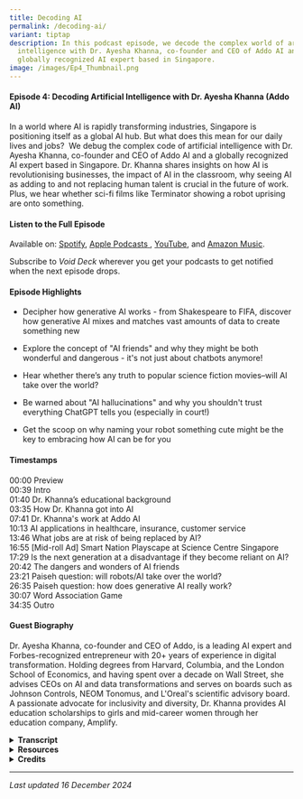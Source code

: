 ```yaml
---
title: Decoding AI
permalink: /decoding-ai/
variant: tiptap
description: In this podcast episode, we decode the complex world of artificial
  intelligence with Dr. Ayesha Khanna, co-founder and CEO of Addo AI and a
  globally recognized AI expert based in Singapore.
image: /images/Ep4_Thumbnail.png
---
```

<h4><strong>Episode 4: Decoding Artificial Intelligence with Dr. Ayesha Khanna (Addo AI)</strong></h4>
<p>In a world where AI is rapidly transforming industries, Singapore is positioning
itself as a global AI hub. But what does this mean for our daily lives
and jobs?&nbsp; We debug the complex code of artificial intelligence with
Dr. Ayesha Khanna, co-founder and CEO of Addo AI and a globally recognized
AI expert based in Singapore. Dr. Khanna shares insights on how AI is revolutionising
businesses, the impact of AI in the classroom, why seeing AI as adding
to and not replacing human talent is crucial in the future of work. Plus,
we hear whether sci-fi films like Terminator showing a robot uprising are
onto something.</p>
<h4><strong>Listen to the Full Episode</strong></h4>
<p>Available on: <a href="https://bit.ly/voiddeckspotify" rel="noopener nofollow" target="_blank"><u>Spotify</u></a>,
<a href="https://bit.ly/voiddeckapplepodcasts" rel="noopener nofollow" target="_blank"><u>Apple Podcasts</u>
</a>, <a href="https://bit.ly/voiddeckyoutube" rel="noopener nofollow" target="_blank">YouTube</a>,
and <a href="https://bit.ly/voiddeckamazonmusic" rel="noopener nofollow" target="_blank"><u>Amazon Music</u></a>.</p>
<p>Subscribe to <em>Void Deck</em> wherever you get your podcasts to get notified
when the next episode drops.</p>
<h4><strong>Episode Highlights</strong></h4>
<ul data-tight="true" class="tight">
<li>
<p>Decipher how generative AI works - from Shakespeare to FIFA, discover
how generative AI mixes and matches vast amounts of data to create something
new</p>
</li>
<li>
<p>Explore the concept of "AI friends" and why they might be both wonderful
and dangerous - it's not just about chatbots anymore!</p>
</li>
<li>
<p>Hear whether there’s any truth to popular science fiction movies–will
AI take over the world?</p>
</li>
<li>
<p>Be warned about "AI hallucinations" and why you shouldn't trust everything
ChatGPT tells you (especially in court!)</p>
</li>
<li>
<p>Get the scoop on why naming your robot something cute might be the key
to embracing how AI can be for you</p>
</li>
</ul>
<h4><strong>Timestamps</strong></h4>
<p>00:00 Preview
<br>00:39 Intro
<br>01:40 Dr. Khanna’s educational background
<br>03:35 How Dr. Khanna got into AI
<br>07:41 Dr. Khanna's work at Addo AI&nbsp;
<br>10:13 AI applications in healthcare, insurance, customer service
<br>13:46 What jobs are at risk of being replaced by AI?
<br>16:55 [Mid-roll Ad] Smart Nation Playscape at Science Centre Singapore
<br>17:29 Is the next generation at a disadvantage if they become reliant
on AI?
<br>20:42 The dangers and wonders of AI friends
<br>23:21 Paiseh question: will robots/AI take over the world?
<br>26:35 Paiseh question: how does generative AI really work?
<br>30:07 Word Association Game
<br>34:35 Outro</p>
<h4><strong>Guest Biography</strong></h4>
<p>Dr. Ayesha Khanna, co-founder and CEO of Addo, is a leading AI expert
and Forbes-recognized entrepreneur with 20+ years of experience in digital
transformation. Holding degrees from Harvard, Columbia, and the London
School of Economics, and having spent over a decade on Wall Street, she
advises CEOs on AI and data transformations and serves on boards such as
Johnson Controls, NEOM Tonomus, and L'Oreal's scientific advisory board.
A passionate advocate for inclusivity and diversity, Dr. Khanna provides
AI education scholarships to girls and mid-career women through her education
company, Amplify.</p>
<div data-type="detailGroup" class="isomer-accordion isomer-accordion-white">
<details class="isomer-details">
<summary><strong>Transcript</strong>
</summary>
<div data-type="detailsContent" class="isomer-details-content">
<p><em>This transcript has been lightly edited for readability.</em>
</p>
<p></p>
<p><strong>RISHII: </strong>Will AI take over the world?</p>
<p></p>
<p><strong>DR. KHANNA: </strong>I think that AI on its own will not get to
that point because by that time humans will have merged with AI in some
way.</p>
<p></p>
<p><strong>RISHII &amp; MENG: </strong>Whoa.</p>
<p></p>
<p><strong>DR. KHANNA: </strong>So, you know, and we're seeing something
like this with Neuralink, obviously, what Elon Musk started.<strong> </strong>So
the question is, are there humans who will supercharge themselves with
more information, more cognitive power, and will that create a superclass
that will then be at such an advantage that the others are left behind?</p>
<p></p>
<p><strong>RISHII: </strong>Welcome to <em>Void Deck</em>, a casual science
podcast brought to you by Science Centre Singapore. We bring science out
of the labs and put scientists in singlets. Each episode, we sit down with
a local science changemaker and ask all the questions that you are too
paiseh to ask. Today, I'm joined by my colleague Meng, a science educator
at Science Centre Singapore.</p>
<p></p>
<p><strong>MENG: </strong>Hi everyone.</p>
<p></p>
<p><strong>RISHII: </strong>Hi, and today we'll be talking all about AI,
something you and I probably use very often like, you know, ChatGPT and
all those cool stuff.</p>
<p></p>
<p><strong>MENG: </strong>Today on the podcast, we have Dr. Ayesha Khanna,
CEO of Addo AI and a Forbes-recognised AI expert. She has over 20 years
of experience working on digital transformation with degrees from Harvard,
Columbia and London School of Economics. Dr. Aisha advises CEOs and serves
on major boards. Through her company, Amplify, she offers AI scholarships
to girls and women.</p>
<p></p>
<p><strong>DR. KHANNA: </strong>Hi everyone, it's such a pleasure to be here.</p>
<p></p>
<p><strong>RISHII: </strong>Thank you so much for coming down today, you
know, to talk to us about AI and all the cool stuff that you do.</p>
<p></p>
<p><strong>DR. KHANNA: </strong>Thank you for having me.</p>
<p></p>
<p><strong>RISHII: </strong>All right, so I think what we want to do is take
you back down memory lane and see how you got started on this journey.
What was it like growing up, you know, in Pakistan and like, you know,
getting into the field of STEM as a kid?</p>
<p></p>
<p><strong>DR. KHANNA: </strong>Actually, I was never in the field of STEM.
When I was growing up, I was much more interested in literature and human
rights and development economics. I found science to be taught in a terrible
way. It was all about the exam and about the absolute correct answer. Even
when we went to do quote unquote experiments in the lab, we already knew
what the experiment should yield.</p>
<p></p>
<p>So that's a terrible way to learn science. It's so deterministic. And
it was only when I went to college, when I left Asia, that I went and encountered
people from Romania, Estonia, Russia, and they had a very different approach
to science. They looked at it in a very poetic way.</p>
<p></p>
<p>They saw it not as the final answer in an engineering mechanistic way,
but they found engineering, technology, science, beautiful, uncertain,
ambivalent, and the whole process as a quest to approximate the truth.
And when you see it that way, how different is STEM from the humanities?
How different is it from sociology or any of the social sciences?</p>
<p></p>
<p>And the answer is it isn't. Which is why anyone at whatever stage in their
life, if they just realise this about STEM, can easily step into STEM and
any STEM person can easily step into any other kind of discipline.</p>
<p></p>
<p><strong>RISHII:</strong> I just wanted to know, because I mean, you made
the jump from like a humanities person and then you went into STEM in college,
right? When did you even consider AI as something that you wanted to pursue?
Because AI [seems] like something that probably started maybe five to ten
years ago. So at that time when you were in college, did you already [know]
about AI or was it something you just stumbled upon?</p>
<p></p>
<p><strong>DR. KHANNA: </strong>Well, AI has been around for decades.
<br>
</p>
<p><strong>MENG: </strong>We were wrong. Very wrong. <em>[Everyone laughs]</em>
</p>
<p></p>
<p><strong>DR. KHANNA:</strong> It's been around for decades, but nobody took
it seriously because we just did not have the computational power that
we do now. We didn't have enough data that we do now. And so it was kind
of languishing at MIT and other kinds of universities. I first encountered
neural networks decades ago myself as an undergraduate when I was working
on neural networks for trading.</p>
<p></p>
<p>And then when I went to Wall Street, I was doing a lot of quantitative
work where we were using computer science and statistics. Today, the combination
of computer science and statistics at scale is called artificial intelligence,
which is, can you recognise patterns in something and then be able to very
quickly mine large amounts of data to be able to analyse it, forecast it,
optimise it, and now for the first time generate from scratch new things.
We call that generative AI.</p>
<p></p>
<p>But it's not new, but it is an evolving field. And it goes through summers
and winters or rather springs and winters. So there was a whole time when
it was called the winter of AI and now it's having a real moment. But who
knows, after 10 years, it might go through another winter where people
lose interest or feel it's not moving fast enough.</p>
<p></p>
<p><strong>RISHII: </strong>Right, right.</p>
<p></p>
<p><strong>DR. KHANNA: </strong>The thing about science and AI is science,
right? It's a scientific endeavour… it takes time. Then people work and
work and work and suddenly something great happens and it's adopted widely.
And then again, you have to wait for it for a long time. So there have
been AI researchers diligently working on it and I've been exposed to it
over many, many years. Now I'm so happy to see that everyone is realising
it and finds it more accessible.</p>
<p></p>
<p><strong>RISHII: </strong>It's like, you know, if you can't like me on
my low days, don’t like me when I'm super popular now. So when you were
interested in AI, right, like when you stumbled upon it in college and
you're telling people like, oh my God, AI is going to be big or I'm so
interested in it, were you like the only one who seemed to be interested,
maybe in your friend group or in your social circles?</p>
<p></p>
<p><strong>MENG: </strong>Or was it like a big crowd and everyone was going
to jump onto AI together?</p>
<p></p>
<p><strong>DR. KHANNA:</strong> No, no. At that time, people didn't even understand
what it was. I told people I was going to become a software engineer. And
there were people in my extended family, they said, oh my God, we sent
you to Harvard and you should be in a bank, like a posh office. And now
you're acting like a back office person. And they were so like pooh-poohing
it.</p>
<p></p>
<p><strong>RISHII: </strong>All the uncle and aunties.</p>
<p></p>
<p><strong>DR. KHANNA: </strong>All the uncle and aunties thought that I
had really taken a step down because they didn't understand it. And it's
only now that it's suddenly become in the media that they—the same uncles
who used to criticise my parents and say<em>, why did you let her do this?—</em>now
actually send me articles and are very excited about AI. And I guess the
moral of the story is, do pursue what you really want to and work at it.</p>
<p></p>
<p>So one doesn't go without the other. You can't just be passionate about
something and then just do it half-heartedly. I stuck to it through many,
many years, even though it was hard and nobody really saw it. But I loved
it because every day I could see the impact it had on the firms that I
was working with.</p>
<p></p>
<p><em>[Musical transition]</em>
</p>
<p></p>
<p><strong>RISHII: </strong>Do you get, I guess now when you're working on
AI, do people come up to you and think that you are working on like ChatGPT
or just like generative AI? Do people still just make the assumption? Because
I think our exposure to AI, or at least with the layman, right, is just
like ChatGPT and that's all we know.</p>
<p></p>
<p><strong>MENG:</strong> Generative art… deepfakes…</p>
<p></p>
<p><strong>DR. KHANNA: </strong>That’s right.</p>
<p></p>
<p><strong>MENG: </strong>Stuff like that.</p>
<p></p>
<p><strong>DR. KHANNA: </strong>Well, people know that I have an AI company,
I have an AI consulting firm. We specialise in building AI strategy, AI
solutions, big data platforms. And so we use generative AI to help our
clients engage their customers better, for example. But they never come
to me because I'm not a researcher, even though I have a PhD and have a
lot of experience. I am not a researcher.</p>
<p></p>
<p>My job is to help organisations, whether they are for-profit companies,
non-for-profit enterprises or government agencies, think about how to use
AI to serve their customers better. And so that's what people ask me about.
They're like, how can we use this? What's the talent we need? Is it true
that it is a hype or is it real? Those are the kind of questions. Are our
jobs going to get replaced? Are we going to have a job?</p>
<p></p>
<p>Should my son study this? Should my daughter study this? And I feel these
are great questions and we should talk about it. You know, is this ethical
or not? These are the debates citizens must have, regardless of whether
they have a science background, a business background, any background.</p>
<p></p>
<p><strong>RISHII: </strong>Wow, that's very well put. On that note, we really
want to know more about what you do in terms of AI. We understand that
your company is an AI solutions firm and it's called Addo. So how did that
name come about?</p>
<p></p>
<p><strong>DR. KHANNA: </strong>It's very simple. It's adding. So Ado is
what we wanted to say that we augment, catalyse, enrich and accelerate
the journey of our company with AI. So we are really there. And that's
something I really believe in.</p>
<p></p>
<p><strong>RISHII: </strong>Ah, okay.</p>
<p></p>
<p><strong>DR. KHANNA: </strong>We need to have that approach, not only at
a corporate level, but also as an individual. We need to see AI as adding,
not replacing us in any way. And so just by that name, that's our mission,
is to use it as an augmentation tool for all our customers.</p>
<p></p>
<p><strong>RISHII: </strong>You were talking about helping your customers.
Would there be any unusual or surprising industry applications that you
have come across in your time working with all these different partners
and companies that seek your help?
<br>
</p>
<p><strong>DR. KHANNA:</strong> I think there's so many examples, but just
let's look at a couple of them. One example is that there are so many people
in the world who die of or suffer from strokes. It's terrible. I mean,
when anyone has a stroke and it's so unexpected. People suddenly one day
and then they lose their ability to walk, they lose their ability to talk.
And it's devastating for the family.</p>
<p></p>
<p>It's devastating for everyone around them and for themselves. So <a href="https://mcpress.mayoclinic.org/healthy-brain/mayo-clinic-research-finds-ai-enabled-ecgs-may-identify-patients-at-greater-risk-of-stroke-cognitive-decline/" rel="noopener nofollow" target="_blank">Mayo Clinic</a> actually
partnered recently with an AI startup that analysed the medical records
of all the patients who've had stroke so that they could identify a pattern.
And in that pattern, they found that they could actually identify someone
who will have a stroke 10 years before they're going to have a stroke.</p>
<p></p>
<p>Can you imagine if people knew that? If you know that, wouldn't you change
everything? Because these are modifiable biomarkers. So this is the kind
of thing, the kind of massive game changer that AI can do to help people
live better lives. And there are many examples like this, but I find health
care to be the most potent example because we can all relate to it.</p>
<p></p>
<p><strong>RISHII: </strong>Meng and I were talking [about] how else AI helps
people. Because I think on a day to day basis, we use generative AI for
simpler tasks like LinkedIn captions.</p>
<p></p>
<p><strong>MENG: </strong>Finding my way to work. That's also AI, right?
I'm sure, we're using GPS and other stuff.</p>
<p></p>
<p><strong>DR. KHANNA: </strong>Oh, absolutely. We use AI all the time. But
most people don't understand or appreciate that generative AI is fundamentally
new in the AI field. We have never been able to generate new content from
scratch like this. That's why people are so excited. And that means, for
example, I'll give you [something] that we worked on, insurance companies.</p>
<p></p>
<p>One of the things that people call insurance companies for are pregnant
women who've just found out they have preeclampsia and they're really worried
for their child. And at the other end is a customer service agent who's
probably young, doesn't have children, is rifling through all the PDFs
or something's being told to this person that, OK, say this about the policy.
They want to check if their policy covers this health condition.</p>
<p></p>
<p>But now if you have an AI agent, it can generate with the voice, multimodal,
which means not just text, but a voice. It can give a very reassuring,
empathetic answer that can surpass that potentially of the contact centre
agent. Personalise it, be more empathetic and listen to the emotions in
that person's voice because then you can tell, is this person worried?
Is this person upset? Is she angry?</p>
<p></p>
<p>And this is called hyper-personalization real time. So as long as they
keep the data of the person safe and private, we will be able to enter
a new world of hyper-personalization where every company seems really interested
and catered to our needs. And I think that is going to change customer
experience drastically and improve it.</p>
<p></p>
<p><strong>MENG: </strong>But when you say that…how should I put it? There's
always that aspect of, is this going to replace the people? And you've
mentioned it yourself. What jobs would be, for the lack of a better phrase,
at risk of being replaced?</p>
<p></p>
<p><strong>DR. KHANNA</strong>: Many, many tasks will be at risk of being
replaced. And I think that's the right way to think about it. So we can't
put our head in the sand like an ostrich and pretend like nothing will
get replaced. But we also can't think big, like jobs will get replaced.
Actually, there will be certain things that all of us do.
<br>
</p>
<p>And I'm sure if we thought back at our day or yesterday, there are lots
of things that we do that an AI could do for us, like scheduling meetings
or drafting emails or LinkedIn, as you were saying. LinkedIn postings.
And this is not just about productivity. I often write articles this way
as well, but then I improve them with my own voice. It makes the whole
process more fun, more interesting.</p>
<p></p>
<p>So some of the time that we spent on certain tasks, they don't only have
to be routine, they can be creative as well, we’ll have less time needed,
because generative AI will help us. And it's not just about time, but it's
also about that whole process. Kind of us having like a co-pilot, like
an assistant, like a friend. So we'd actually be able to have a more interesting
experience also.</p>
<p></p>
<p>The problem is companies don't know what to do with that 20 percent time
that people have free now. So there are two things to do. One is just freak
out and say, oh, my God, I'm just going to fire people. That is the wrong
approach. The right approach is to take that 20 percent time that we'll
all have and show companies that we can do something else with it. We can
add value. We can analyse the firm. We can analyse our customers. We can
think about strategy.</p>
<p></p>
<p>And leaders should never let go of employees who understand their market,
their customers, because what a loss. You have to train somebody from scratch
again. You should use those people for more strategic tasks. And that's
what we're seeing. The great companies, they use AI to actually grow and
then they keep their people.</p>
<p></p>
<p>But what happens, I think the danger is junior people, because you don't
know we need so much junior staff anymore.</p>
<p>So now we need to then you're like, oh, so are my kids going to do or
you guys are still young? What are you going to do?</p>
<p></p>
<p>And so I think that at that point we have to change the education system
so that when these graduates like my kids come and look for a job, they
already are so well versed in working with AI that now they're saying we
can do X plus Y because we already know how to work 20 percent faster and
we'll do something else as well.</p>
<p></p>
<p>So it's that repositioning of one's value proposition as an employee that
I think is very important. And I don't think anybody who knows how to work
with AI will lose their job in the near future.</p>
<p></p>
<p><em>[Mid-roll ad starts]</em>
</p>
<p></p>
<p><strong>JAMIE (<em>Void Deck </em>Producer): </strong>Want to continue
your TechWizard journey? Visit the Smart Nation playscape at Science Centre
Singapore. You'll find a digital playground with eight zones of fun, including
the AI zone, where you'll teach a computer how to recognise your doodles
and 3D animals. You can even grow your own digital plant to discover the
exciting world of augmented reality. For more awe-inspiring visuals, step
into E3, an immersive exhibition featuring virtual reality and 360-degree
projection mapping. Get your tickets at <a href="https://www.science.edu.sg/" rel="noopener noreferrer nofollow" target="_blank">science.edu.sg</a>. Now, back to the
show.</p>
<p></p>
<p><em>[Mid-roll ad ends]</em>
</p>
<p></p>
<p><strong>RISHII: </strong>We're seeing the next crop of generations who
probably use AI almost on a day to day basis. Do you think they're at a
disadvantage because now they're using AI? I mean, they might become reliant
on AI. Let's say I'm a copywriter. I learned the fundamentals of copywriting
and now AI is kind of like making that job easier for me. But if, let's
say, I was in school still and I'm using AI more to copywrite, would I
now lack that fundamental skills of learning it in the first place?</p>
<p></p>
<p><strong>DR. KHANNA: </strong>I think so. That's true. I think the education
system has to teach people to be answerable for how they critically evaluate,
think and creatively construct. It could be stories, experiments, science.
And that means that the AI that they're allowed to use is really there
as an assistant and not giving them answers.</p>
<p></p>
<p>So, for example, if you look at Salman Khan's Khan Academy, which is really
well known in the United States and provides free courses to kids, he has
a ChatGPT version that he calls <a href="https://www.khanmigo.ai/" rel="noopener nofollow" target="_blank">Khan Migo</a>. And Khan Migo will not give
children the answer. In fact, it will be like a Socrates, like it will
have a debate with them. So they will say, we want the answer to this for
my homework. And I'll say, no, no, no. Did you try this? And they'll be
like, yeah, we tried that. It didn't work.</p>
<p></p>
<p>So it is that engagement. It is more an Oxford/Cambridge-style tutorial
system and less that Asian exam system. It's more about really understanding
thoughtfully. But the difference is we'll almost never be alone. We'll
always have a copilot with us. And so we'll get used to it. But we don't
want to let go of our own critical thinking because humans have this ability
to leap forward, make leaps of perception and imagination.</p>
<p></p>
<p>And that's wonderful. It gives us meaning. So I think that we will need
to introduce those kinds of co-pilots in our education system also. And
when we do, it would be fantastic for our kids.</p>
<p></p>
<p><strong>MENG: </strong>So it's more like learning how to use a tool, right?
You won't be doing the actual–you definitely will still be doing the actual
product, but you need to learn how to use the tool to help you with the
actual product. Is that [right]? So you're learning the skills of using
the tool.</p>
<p></p>
<p><strong>DR. KHANNA: </strong>You're learning the skills of using the tool,
yes, but it's not like you're not learning. Yes, yes. You're not learning
about the actual final end product. Yes. So you're learning the skills,
for example, if you had to evaluate art, for example. So you're not just
learning how to ask ChatGPT about it, but you're learning how do you aesthetically
think about a painting. And then ChatGPT is helping you or questioning
you or provoking you or inciting you.</p>
<p></p>
<p>And how great is that? Because who gets that one on one attention from
a teacher? And the other thing is, which you said, which is very interesting,
is that, yes, it's a tool, but it's kind of more than a tool now.</p>
<p></p>
<p><strong>MENG: </strong>It's becoming part of everyday life.</p>
<p></p>
<p><strong>RISHII: </strong>It's almost integral to a lot of things.</p>
<p></p>
<p><strong>DR. KHANNA: </strong>Or more than that, like a friend. And that's
both like dangerous and wonderful.</p>
<p></p>
<p><strong>MENG: </strong>Yes, yes, yes.</p>
<p></p>
<p><strong>DR. KHANNA: </strong>So if you think about character AI that was
just bought by Google or many of these chat bots, or even if you look at
older adults, there are millions of boyfriends and girlfriends that people
rely on. And there was one article in <em><a href="https://www.washingtonpost.com/world/2021/08/06/china-online-dating-love-replika/" rel="noopener nofollow" target="_blank">The Washington Post</a> </em>where
the woman said she preferred her virtual boyfriend to her real boyfriend.
Oh, no. Because her real boyfriend was full of himself. Her virtual boyfriend
was coded to be always listening.</p>
<p></p>
<p>But more than that, it's if I have three human colleagues and one AI colleague,
I'll start to take that AI colleague seriously. Maybe I'll begin to have,
you know, emotions or feelings for that person. And <a href="https://www.npr.org/2024/08/02/g-s1-14793/mit-sociologist-sherry-turkle-on-the-psychological-impacts-of-bot-relationships" rel="noopener nofollow" target="_blank">Sherry Turkle from MIT</a> said
that as humans, we kind of can't help ourselves. But if anything's animate
or displays emotions, we kind of become very susceptible to liking it.</p>
<p></p>
<p>And so the question is, I fundamentally don't think there's anything wrong
with having AI friends. But we must govern the people who produce these
AI friends, because if they want to, they can manipulate us.</p>
<p></p>
<p>So if, you know, I'm going to have a boyfriend and suddenly he says, well,
why don't you go and, you know, pick Max Factor blush? And then I do. Or
why don't you take a loan to get this new house? And I do. That's an influence
that is beyond just helping me. It is now a commercial interest. So these
are the dangers, which is why governance is so important.</p>
<p></p>
<p><strong>RISHII: </strong>Right. There's so many ethical boundaries, right?</p>
<p></p>
<p><strong>DR. AYESHA &amp; MENG: </strong>Yes!</p>
<p></p>
<p><strong>RISHII: </strong>Even with that example that you gave with the
virtual boyfriend and the actual boyfriend, I think there's some moral
dilemma for them as well. Like, oh, is it like, are you cheating on me?</p>
<p></p>
<p><strong>MENG: </strong>I'm losing my job to an AI!</p>
<p></p>
<p><strong>DR. KHANNA: </strong>Oh, that's also true, are you cheating on
me? How interesting. Very true.</p>
<p></p>
<p><strong>RISHII: </strong>Do you see it as an actual human person, or do
you see it as an AI? Then suddenly there's a whole new layer of looking
at it.</p>
<p></p>
<p><strong>DR. KHANNA: </strong>And if you look at like, if you look at chat
GPT 4.0 and you know, the audio version of it or Gemini Live, literally
you cannot tell if it's a human or it's a bot. It's funny. You can interrupt
it. This was a big problem before. You can interrupt it. Like I could just
change the subject and both of you would go with it. Right. But usually
the AI would freak out because it's like going like a robot. Now the AI
will be like, oh, okay. Yeah. And change.</p>
<p></p>
<p><em>[Musical transition]</em>
</p>
<p></p>
<p><strong>RISHII: </strong>I think that would be the perfect segue to our
paiseh question segment where basically every episode we ask a paiseh question,
something we might be a little embarrassed to ask to somebody working in
STEM. My first paiseh question is, will AI take over the world? Because
I used to be–not I used to be–I love the Terminator franchise.</p>
<p></p>
<p>And the whole concept was about AI becoming self-aware and taking over
the defence system and slowly the whole world. Do you think that is accurate?
Will we see some semblance of it in the future? Or do you think it's just,
you know, just sci-fi, it's never going to happen?</p>
<p></p>
<p><strong>DR. KHANNA: </strong>No, I think that AI on its own will not get
to that point because by that time humans will have merged with AI in some
way. So, you know, and we're seeing something like this with Neuralink,
obviously what Elon Musk started. So the question is, are there humans
who will supercharge themselves with more information, more cognitive power?</p>
<p></p>
<p>And will that create a super class that will then be at such an advantage
that the others are left behind? And the only way to stop this is for governments
to come in and regulate the sector. We're nowhere near this right now.
Maybe our children, our grandchildren will face this.</p>
<p></p>
<p>But certainly if AI continues to get very intelligent and it can connect
to the brain of certain individuals and now you have, you know, you have
exoskeletons, people can do so much. So, I think the bigger question is,
will a class of superhumans emerge?</p>
<p></p>
<p><strong>RISHII &amp; MENG: </strong>Whoa.</p>
<p></p>
<p><strong>DR. KHANNA: </strong>Which will be for their own interest. And
a lot of movies are about this issue, right?</p>
<p></p>
<p><strong>RISHII &amp; MENG: </strong>Yes, yes.</p>
<p></p>
<p><strong>DR. KHANNA: </strong>Because if you ask me, the AI is not immoral
or I mean, it's humans, right? Who kind of make it that way or train it
that way. So right now it's not conscious enough. But I think at that point
we really need to think about these things and have these circuit breakers.
Where we don't let it get to that point.</p>
<p></p>
<p>I expect the European Union will be the first to think about this when
there's any danger of it because they're fearless in regulating AI, even
if it means stifling a little bit of innovation. But Singapore has a very
balanced approach. We're very pragmatic. We give guidelines. We are not
free for all. Sometimes like some Western countries, nor are we very restrictive.
And I think we always have to walk that fine line.</p>
<p></p>
<p>And the more people participate in this, like, you know, there's a youth
policy forum that Prime Minister Lawrence Wong has put together. The more
we talk about this as a country together, the more we can make sure that
we stay on that line where we benefit from all the innovations that come
from AI, but really keep it away from its manipulative or maleficent actors
that may control it.</p>
<p></p>
<p><em>[Musical transition]</em>
</p>
<p></p>
<p><strong>MENG: </strong>I have a question.</p>
<p></p>
<p><strong>RISHII: </strong>Is it a paiseh question?</p>
<p></p>
<p><strong>MENG: </strong>It is a paiseh question. Because I myself, I don't
really understand this very well. We know what generative AI is, but how
does it generate? How does it work? How can you explain it to, say, the
layman?</p>
<p></p>
<p><strong>RISHII: </strong>Because it really feels like someone's just sitting
on the other end, waiting to answer all my questions.</p>
<p></p>
<p><strong>DR. KHANNA: </strong>Well, look, I think the easiest way to understand
it is that if you look at, let's just do text. And first of all, it's important
to know that generative AI is not only for text. It can generate everything.
So eventually it can generate, it already does sound, images, video, text,
and then it can do new kinds of proteins, new kinds of antibiotics, new
kind of chemicals. It's doing a lot of things.
<br>
</p>
<p>But essentially what it's doing is taking a lot of the information, let's
say, as we know, with ChatGPT, it went out, it got all of the text in the
world on the internet. And now if you ask it a question, let's say about
Shakespeare, or you say, write me something about, you know, FIFA, football,
and the way Shakespeare would write it. So now it needs to put together
a lot of things.</p>
<p></p>
<p>It needs to put together, know all of Shakespeare's plays, plus kind of
know how Shakespeare would have reacted to sports, know all the sports
that's happening. And it's this ability to take the important patterns,
pay attention to the important patterns that it sees in all this text,
and very, very high speed, generate something out of it. So it's taking
everything it knows. It's only picking out the important things.</p>
<p></p>
<p>That's why the big paper that set it off was called “<a href="https://arxiv.org/abs/1706.03762" rel="noopener nofollow" target="_blank">Attention is All You Need</a>,”
because it pays attention in the story to the important things that it
needs to remember, and then generate something for you. It's the same thing
if you gave it a bazillion pictures of a cat, then it can eventually know
if the picture is of a cat or not, and also make the picture of a cat.</p>
<p></p>
<p>But now if you give it, say, give me a picture of a cat sipping a martini,
then it has a lot of other pictures of people sipping martinis, and so
it can combine the two together to inform it. But the interesting thing
now is the big question, as I was telling you earlier, is does it actually
form some concepts in its mind of how a person sits, so the physics of
something? I don't know if that's true, but <a href="https://www.scientificamerican.com/podcast/episode/this-artificial-intelligence-learns-like-a-widdle-baby/" rel="noopener nofollow" target="_blank">that's what they're finding</a>.</p>
<p></p>
<p>Give it enough data, like human beings, like children, we begin to form
some concepts. But again, it's not conscious because children can do so
much more. The big problem with generative AI is that it needs so much
data foundationally, or has in the past anyway.</p>
<p></p>
<p><strong>MENG:</strong> It's moving so incredibly fast.</p>
<p></p>
<p><strong>DR. KHANNA: </strong>It is moving fast, and I think that it'll
only get faster. But nobody needs to worry about it. The worst thing is
to feel overwhelmed by the speed because there's so much noise. Fundamentally,
if one had understanding that these tools serve you and your company and
your career and your children, it's a lot about mindset, believe it or
not.</p>
<p></p>
<p>If everybody listening right now has a mindset that this is for me, your
whole attitude changes.</p>
<p></p>
<p><strong>RISHII &amp; MENG: </strong>That's true.</p>
<p></p>
<p><strong>DR. KHANNA: </strong>But it requires some willpower. It's kind
of like going to the gym. <em>[Everyone laughs] </em>Yeah. You know, you're
like, I should go, I should go, I should learn AI, I should work with that
tool.</p>
<p></p>
<p><strong>RISHII: </strong>Maybe tomorrow. <em>[Everyone laughs]</em>
</p>
<p></p>
<p><strong>DR. KHANNA: </strong>Yeah, maybe tomorrow. But please do it today.</p>
<p></p>
<p><em>[Musical transition plays]</em>
</p>
<p></p>
<p><strong>RISHII: </strong>We want to play a short game with you. It's a
word association game. So pretty much what happens is we'll be throwing
out some words at you. And you need to tell us what comes to mind. OK,
so I'm just going to go with one that's really weird. <em>Robocop. [Laughs]</em>
</p>
<p></p>
<p><strong>DR. KHANNA: </strong>Dystopia.</p>
<p></p>
<p><strong>RISHII: </strong>Do you think we will have actual robocops in
the future? You know, you were talking about supercharged humans.</p>
<p></p>
<p><strong>DR. KHANNA: </strong>We will have robotic policemen or robo soldiers,
but robocop has had a very negative connotation. Right. That's the reason
why I say dystopia. But I have a friend who was just visiting and his robot
is actually being used in ports and fire departments all over the world
and is doing security rounds and helping those departments. Is it a robodog?
Yes. But because we have such a bad association with it, we shouldn't use
those words.</p>
<p></p>
<p>We should try to use other words. Maybe call it a security dog or something.
That's what the Japanese do. They always have cute names for everything.
And I asked someone when I went to Japan, I said, you know, we have terrible
associations with robots. You know, and he said, yeah, that's why we make
cute things so people are not intimidated and have cute names for it. And
to be honest, it made a lot of sense because then you don't feel intimidated.
And in fact, you feel you have agency and you're empowered.</p>
<p>And when you're like that, you can work with it and you can control it.
As opposed to being afraid of it.</p>
<p><strong>RISHII: </strong>You're right. Perception thing.</p>
<p></p>
<p><strong>DR. KHANNA: </strong>Mindset.</p>
<p></p>
<p><strong>MENG: </strong>Took a while to get my mom used to the little robot
vacuum cleaner. So I gave it a name and added a little googly eyes on it.</p>
<p></p>
<p><strong>RISHII: </strong>What do you call it?</p>
<p></p>
<p><strong>MENG: </strong>It's Bob. His name is Bob.</p>
<p></p>
<p><strong>RISHII: </strong>Harmless.</p>
<p></p>
<p><strong>MENG: </strong>My turn. So this is a word that's quite poignant
to me. We have a lab named after this [person]. <a href="https://lemelson.mit.edu/resources/ada-lovelace" rel="noopener nofollow" target="_blank">Ada Lovelace</a>.</p>
<p></p>
<p><strong>DR. KHANNA: </strong>Oh, my daughter. My daughter dressed up as
Ada Lovelace in her, I think it was grade three, because she loves AI and
Ada Lovelace is a big hero of hers. And she dressed up because she thought
that it was such a good role model. And I, whenever I think about Ada Lovelace,
I think of her.</p>
<p></p>
<p><strong>MENG: </strong>Oh, that's so cute. By the way, our computer lab
is called Lovelace Lab.</p>
<p></p>
<p><strong>DR. KHANNA: </strong>Oh, how nice. Perfect.</p>
<p></p>
<p><strong>MENG: </strong>Yeah, I hang around there too much. But I love
that place.</p>
<p></p>
<p><strong>RISHII: </strong>My next word would be “hallucination.”</p>
<p></p>
<p><strong>DR. KHANNA: </strong>Generative AI.</p>
<p></p>
<p><strong>RISHII: </strong>Oh!</p>
<p></p>
<p><strong>DR. KHANNA: </strong>When you ask a chatbot a question, it can
make mistakes. And the word that is used in the industry is that it's “hallucinating.”</p>
<p></p>
<p><strong>RISHII &amp; MENG: </strong>Ohh.</p>
<p></p>
<p><strong>DR. KHANNA: </strong>And a lot of people work on reducing the
hallucinations of generative AI. So the last thing you want is that someone
is talking to an AI and it's giving made up answers and they're very good
processes and systems.</p>
<p></p>
<p>And we use that such as <a href="https://blogs.nvidia.com/blog/what-is-retrieval-augmented-generation" rel="noopener nofollow" target="_blank">RAG</a> [retrieval
augmented generation], etc. to control it. So these are called risk guardrails.
But people who are not careful, there was this, can really get swayed by
hallucinations. So there was a lawyer who was lazy, I suppose, and covered
in the <em><a href="https://www.nytimes.com/2023/05/27/nyregion/avianca-airline-lawsuit-chatgpt.html" rel="noopener nofollow" target="_blank">New York Times</a></em>.
And he was late with preparing his defence. So he asked generative AI,
GPT, and he came up with all these, you know, you have to give precedence.
Yes. He said, my Lord, you know, in this case, this happened. And in this
case, this happened.</p>
<p></p>
<p>And the judge was like, dude, like, this is all fake. Oh, no, none of
this ever happened. You get out of my court right now. Oh, my God. So I
always tend to double check, spot check what AI tells me. And that's a
critical thinking hat that I have on. But over time, we will have an AI
check the work of another AI and then we won't have to worry about that.</p>
<p></p>
<p><strong>RISHII: </strong>It's like AI-ception now.</p>
<p></p>
<p><strong>DR. KHANNA: </strong>Yeah. I mean, now we have agents, you know,
checking other agents work, but we're not there yet. But reducing hallucinations
is very important because people tend to trust what they think is some
entity smarter than them.</p>
<p></p>
<p>Whereas AI is not smarter than humans because it is not like humans. It's
machine intelligence. And we have human intelligence. And it's very important
for us to see it differently. I mean, I have a dog who I adore. I don't
think he has like, I don't think he acts like me. He has dog intelligence.
We really need to separate these things a bit so that we remain in our
own responsible, creative thinking, critical thinking beings.</p>
<p></p>
<p><em>[Musical transition]</em>
</p>
<p></p>
<p><strong>RISHII: </strong>So thank you, Dr. Ayesha, for joining us. I think
it's been so great, not just like learning about your interest in AI, but
and, you know, like all the misconceptions people have about AI and all
the cool stuff that might happen, like supercharged humans. I really hope
that comes to precedence and I will be one of the first.
<br>
</p>
<p><strong>DR. KHANNA: </strong>Thank you so much. It's been such a pleasure.
I'm so honoured and grateful to be on this podcast. I'm a huge fan of the
Science Centre.
<br>
</p>
<p><strong>RISHII: </strong>Yes!</p>
<p></p>
<p><strong>MENG: </strong>Please come to the Science Centre.</p>
<p></p>
<p><strong>DR. KHANNA: </strong>So, carry on. I will be there. Thank you
so much.</p>
<p></p>
<p><strong>RISHII: </strong>So thank you so much. It was such an exciting
episode. And if this episode has sparked your curiosity about future technologies,
visit Science Centre Singapore to explore the cutting edge world of artificial
intelligence. Discover digital playground with eight zones of fun at the
Smart Nation Playscape Exhibition. Afterwards, watch robots in action at
the Object Theatre in the Future Makers Exhibition. All of these await
you at Science Centre Singapore.</p>
<p></p>
<p><strong>MENG: </strong>Follow <em>Void Deck </em>on Spotify, Apple Podcasts
and wherever you get your podcasts. To find out more about Dr. Ayesha’s
work, you can follow her on LinkedIn and explore her website at <a href="https://www.ayeshakhanna.com/" rel="noopener noreferrer nofollow" target="_blank">ayeshakhanna.com</a>.</p>
<p></p>
<p><strong>RISHII:</strong> See you next episode.</p>
<p></p>
<p><strong>MENG: </strong>See you next episode.</p>
</div>
</details>
<details class="isomer-details">
<summary><strong>Resources</strong>
</summary>
<div data-type="detailsContent" class="isomer-details-content">
<p>Dr. Ayesha Khanna's Website</p>
<p><a href="https://www.ayeshakhanna.com" rel="noopener noreferrer nofollow" target="_blank">https://www.ayeshakhanna.com</a>
</p>
<p></p>
<p>Khanmigo by Khan Academy</p>
<p><a href="https://www.khanmigo.ai/" rel="noopener noreferrer nofollow" target="_blank">https://www.khanmigo.ai/</a>
</p>
<p></p>
<p>Mayo Clinic research finds AI-enabled ECGs may identify patients at greater
risk of stroke, cognitive decline</p>
<p><a href="https://mcpress.mayoclinic.org/healthy-brain/mayo-clinic-research-finds-ai-enabled-ecgs-may-identify-patients-at-greater-risk-of-stroke-cognitive-decline/" rel="noopener noreferrer nofollow" target="_blank">https://mcpress.mayoclinic.org/healthy-brain/mayo-clinic-research-finds-ai-enabled-ecgs-may-identify-patients-at-greater-risk-of-stroke-cognitive-decline/</a>
</p>
<p></p>
<p>China’s lonely hearts reboot online romance with artificial intelligence</p>
<p><a href="https://www.washingtonpost.com/world/2021/08/06/china-online-dating-love-replika/" rel="noopener noreferrer nofollow" target="_blank">https://www.washingtonpost.com/world/2021/08/06/china-online-dating-love-replika/</a>
</p>
<p></p>
<p>Vaswani, Ashish; Shazeer, Noam; Parmar, Niki; Uszkoreit, Jakob; Jones,
Llion; Gomez, Aidan N; Kaiser, Łukasz; Polosukhin, Illia (2017). "Attention
is All you Need". Advances in Neural Information Processing Systems. 30.
Curran Associates, Inc.</p>
<p><a href="https://arxiv.org/abs/1706.03762" rel="noopener noreferrer nofollow" target="_blank">https://arxiv.org/abs/1706.03762</a>
</p>
<p></p>
<p>This Artificial Intelligence Learns like a Baby</p>
<p><a href="https://www.scientificamerican.com/podcast/episode/this-artificial-intelligence-learns-like-a-widdle-baby/" rel="noopener noreferrer nofollow" target="_blank">https://www.scientificamerican.com/podcast/episode/this-artificial-intelligence-learns-like-a-widdle-baby/</a>
</p>
<p></p>
<p>MIT sociologist Sherry Turkle on the psychological impacts of bot relationships</p>
<p><a href="https://www.npr.org/2024/08/02/g-s1-14793/mit-sociologist-sherry-turkle-on-the-psychological-impacts-of-bot-relationships" rel="noopener noreferrer nofollow" target="_blank">https://www.npr.org/2024/08/02/g-s1-14793/mit-sociologist-sherry-turkle-on-the-psychological-impacts-of-bot-relationships</a>
</p>
<p></p>
<p>Here’s What Happens When Your Lawyer Uses ChatGPT</p>
<p><a href="https://www.nytimes.com/2023/05/27/nyregion/avianca-airline-lawsuit-chatgpt.html" rel="noopener noreferrer nofollow" target="_blank">https://www.nytimes.com/2023/05/27/nyregion/avianca-airline-lawsuit-chatgpt.html</a>
</p>
<p></p>
<p>Want to continue your AI learning IRL? Check out our tech-related exhibitions
at Science Centre Singapore:</p>
<p></p>
<p>Future Makers</p>
<p><a href="https://www.science.edu.sg/whats-on/exhibitions/future-makers" rel="noopener noreferrer nofollow" target="_blank">https://www.science.edu.sg/whats-on/exhibitions/future-makers</a>
</p>
<p></p>
<p>Smart Nation PlayScape</p>
<p><a href="https://www.science.edu.sg/whats-on/exhibitions/smart-nation-playscape" rel="noopener noreferrer nofollow" target="_blank">https://www.science.edu.sg/whats-on/exhibitions/smart-nation-playscape</a>
</p>
<p></p>
<p>E3: E-mmersive Experiential Environments</p>
<p><a href="https://www.science.edu.sg/whats-on/exhibitions/e3" rel="noopener noreferrer nofollow" target="_blank">https://www.science.edu.sg/whats-on/exhibitions/e3</a>
</p>
</div>
</details>
<details class="isomer-details">
<summary><strong>Credits</strong>
</summary>
<div data-type="detailsContent" class="isomer-details-content">
<p>This episode of <em>Void Deck</em> was hosted by Rishii Vijayahkumar and
Meng Hwee Lim. The episode was produced, written, edited, and sound engineered
by Jamie Uy. Sound recording and post-production assistance was provided
by Lydia Konig and Joyce Sia. The episode graphics were designed by Vanessa
Ng and podcast cover art was illustrated by Vikki Li Qi. The background
music "Data Flow" and "Spatial" was created by Fugu Vibes. Special thanks
to Dr. Ayesha for coming on the show.</p>
</div>
</details>
</div>
<hr>
<p><em>Last updated 16 December 2024</em>
</p>
<p></p>